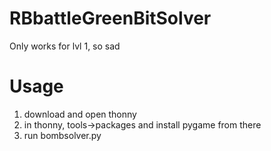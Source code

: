 # RBbattleGreenBitSolver

Only works for lvl 1, so sad

# Usage

1. download and open thonny
2. in thonny, tools->packages and install pygame from there
3. run bombsolver.py
